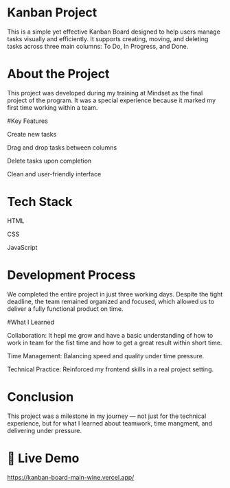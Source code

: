 # Kanban Project

This is a simple yet effective Kanban Board designed to help users manage tasks visually and efficiently. It supports creating, moving, and deleting tasks across three main columns: To Do, In Progress, and Done.

# About the Project

This project was developed during my training at Mindset as the final project of the program. It was a special experience because it marked my first time working within a team.

#Key Features

Create new tasks

Drag and drop tasks between columns

Delete tasks upon completion

Clean and user-friendly interface


# Tech Stack

HTML

CSS

JavaScript


# Development Process

We completed the entire project in just three working days. Despite the tight deadline, the team remained organized and focused, which allowed us to deliver a fully functional product on time.

#What I Learned

Collaboration: It hepl me grow and have a basic understanding of how to work in team for the fist time and how to get a great result within short time.

Time Management: Balancing speed and quality under time pressure.

Technical Practice: Reinforced my frontend skills in a real project setting.


# Conclusion

This project was a milestone in my journey — not just for the technical experience, but for what I learned about teamwork, time mangment, and delivering under pressure.

# 🔗 Live Demo
https://kanban-board-main-wine.vercel.app/



